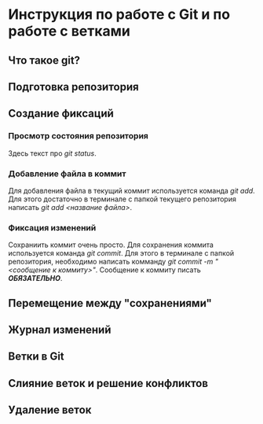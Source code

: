 # Инструкция по работе с Git и по работе с ветками

## Что такое git?

## Подготовка репозитория

## Создание фиксаций

### Просмотр состояния репозитория
Здесь текст про *git status*. 

### Добавление файла в коммит
Для добавления файла в текущий коммит используется команда *git add*. Для этого достаточно в терминале с папкой текущего репозитория написать *git add <название файла>*.

### Фиксация изменений
Сохраниить коммит очень просто. Для сохранения коммита используется команда *git commit*. Для этого в терминале с папкой репозитория, необходимо написать комманду *git commit -m "<сообщение к коммиту>"*. Сообщение к коммиту писать ***ОБЯЗАТЕЛЬНО***.

## Перемещение между "сохранениями"

## Журнал изменений

## Ветки в Git

## Слияние веток и решение конфликтов 

## Удаление веток